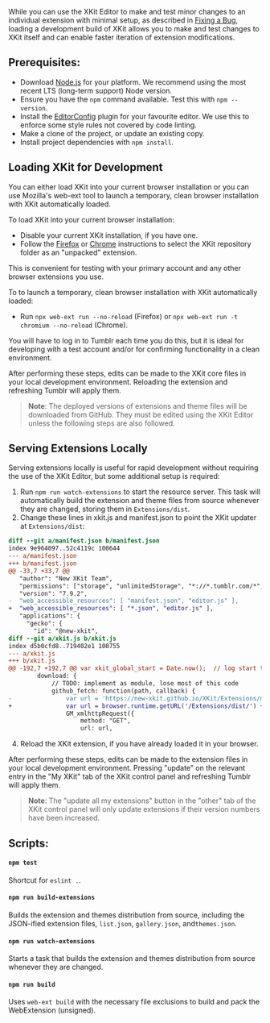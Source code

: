 While you can use the XKit Editor to make and test minor changes to an individual extension with minimal setup, as described in [Fixing a Bug](./Fixing-a-Bug.md), loading a development build of XKit allows you to make and test changes to XKit itself and can enable faster iteration of extension modifications.

## Prerequisites:

* Download [Node.js](https://nodejs.org/en/download) for your platform. We recommend using the most recent LTS (long-term support) Node version.
* Ensure you have the `npm` command available.  Test this with `npm --version`.
* Install the [EditorConfig](http://editorconfig.org/#download) plugin for your favourite editor.  We use this to enforce some style rules not covered by code linting.
* Make a clone of the project, or update an existing copy.
* Install project dependencies with `npm install`.

## Loading XKit for Development

You can either load XKit into your current browser installation or you can use Mozilla's web-ext tool to launch a temporary, clean browser installation with XKit automatically loaded.

To load XKit into your current browser installation:

- Disable your current XKit installation, if you have one.
- Follow the [Firefox](https://firefox-source-docs.mozilla.org/devtools-user/about_colon_debugging/index.html#extensions) or [Chrome](https://developer.chrome.com/docs/extensions/get-started/tutorial/hello-world#load-unpacked) instructions to select the XKit repository folder as an "unpacked" extension.

This is convenient for testing with your primary account and any other browser extensions you use.

To to launch a temporary, clean browser installation with XKit automatically loaded:

- Run `npx web-ext run --no-reload` (Firefox) or `npx web-ext run -t chromium --no-reload` (Chrome).

You will have to log in to Tumblr each time you do this, but it is ideal for developing with a test account and/or for confirming functionality in a clean environment.

After performing these steps, edits can be made to the XKit core files in your local development environment. Reloading the extension and refreshing Tumblr will apply them.

> **Note**: The deployed versions of extensions and theme files will be downloaded from GitHub. They must be edited using the XKit Editor unless the following steps are also followed.

## Serving Extensions Locally

Serving extensions locally is useful for rapid development without requiring the use of the XKit Editor, but some additional setup is required:

1. Run `npm run watch-extensions` to start the resource server. This task will automatically build the extension and theme files from source whenever they are changed, storing them in `Extensions/dist`.
2. Change these lines in xkit.js and manifest.json to point the XKit updater at `Extensions/dist`:

```diff
diff --git a/manifest.json b/manifest.json
index 9e964097..52c4119c 100644
--- a/manifest.json
+++ b/manifest.json
@@ -33,7 +33,7 @@
   "author": "New XKit Team",
   "permissions": ["storage", "unlimitedStorage", "*://*.tumblr.com/*", "https://new-xkit.github.io/XKit/*", "https://cloud.new-xkit.com/*" ],
   "version": "7.9.2",
-  "web_accessible_resources": [ "manifest.json", "editor.js" ],
+  "web_accessible_resources": [ "*.json", "editor.js" ],
   "applications": {
     "gecko": {
       "id": "@new-xkit",
diff --git a/xkit.js b/xkit.js
index d5b0cfd8..719402e1 100755
--- a/xkit.js
+++ b/xkit.js
@@ -192,7 +192,7 @@ var xkit_global_start = Date.now();  // log start timestamp
 		download: {
 			// TODO: implement as module, lose most of this code
 			github_fetch: function(path, callback) {
-				var url = 'https://new-xkit.github.io/XKit/Extensions/dist/' + path;
+				var url = browser.runtime.getURL('/Extensions/dist/') + path;
 				GM_xmlhttpRequest({
 					method: "GET",
 					url: url,
```

4. Reload the XKit extension, if you have already loaded it in your browser.

After performing these steps, edits can be made to the extension files in your local development environment. Pressing "update" on the relevant entry in the "My XKit" tab of the XKit control panel and refreshing Tumblr will apply them.

> **Note**: The "update all my extensions" button in the "other" tab of the XKit control panel will only update extensions if their version numbers have been increased.

## Scripts:

#### `npm test`

Shortcut for `eslint .`.

#### `npm run build-extensions`

Builds the extension and themes distribution from source, including the JSON-ified extension files, `list.json`, `gallery.json`, and`themes.json`.

#### `npm run watch-extensions`

Starts a task that builds the extension and themes distribution from source whenever they are changed.

#### `npm run build`

Uses `web-ext build` with the necessary file exclusions to build and pack the WebExtension (unsigned).

